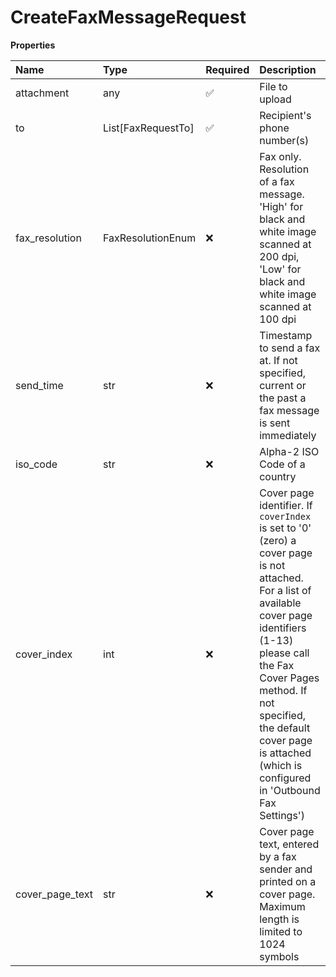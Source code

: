 # CreateFaxMessageRequest

**Properties**

| Name            | Type               | Required | Description                                                                                                                                                                                                                                                                                   |
| :-------------- | :----------------- | :------- | :-------------------------------------------------------------------------------------------------------------------------------------------------------------------------------------------------------------------------------------------------------------------------------------------- |
| attachment      | any                | ✅       | File to upload                                                                                                                                                                                                                                                                                |
| to              | List[FaxRequestTo] | ✅       | Recipient's phone number(s)                                                                                                                                                                                                                                                                   |
| fax_resolution  | FaxResolutionEnum  | ❌       | Fax only. Resolution of a fax message. 'High' for black and white image scanned at 200 dpi, 'Low' for black and white image scanned at 100 dpi                                                                                                                                                |
| send_time       | str                | ❌       | Timestamp to send a fax at. If not specified, current or the past a fax message is sent immediately                                                                                                                                                                                           |
| iso_code        | str                | ❌       | Alpha-2 ISO Code of a country                                                                                                                                                                                                                                                                 |
| cover_index     | int                | ❌       | Cover page identifier. If `coverIndex` is set to '0' (zero) a cover page is not attached. For a list of available cover page identifiers (1-13) please call the Fax Cover Pages method. If not specified, the default cover page is attached (which is configured in 'Outbound Fax Settings') |
| cover_page_text | str                | ❌       | Cover page text, entered by a fax sender and printed on a cover page. Maximum length is limited to 1024 symbols                                                                                                                                                                               |

<!-- This file was generated by liblab | https://liblab.com/ -->

